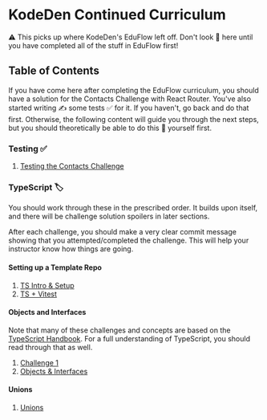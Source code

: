 # KodeDen Continued Curriculum

⚠️ This picks up where KodeDen's EduFlow left off. Don't look 👀 here until you have completed all of the stuff in EduFlow first!

## Table of Contents

If you have come here after completing the EduFlow curriculum, you should have a solution for the Contacts Challenge with React Router. You've also started writing ✍️ some tests ✅ for it. If you haven't, go back and do that first. Otherwise, the following content will guide you through the next steps, but you should theoretically be able to do this 💩 yourself first.

### Testing ✅

1. [Testing the Contacts Challenge](./testing-contacts/testing-contacts-challenge.md)

### TypeScript 🏷️

You should work through these in the prescribed order. It builds upon itself, and there will be challenge solution spoilers in later sections.

After each challenge, you should make a very clear commit message showing that you attempted/completed the challenge. This will help your instructor know how things are going.

#### Setting up a Template Repo

1. [TS Intro & Setup](./ts/ts-intro.md)
1. [TS + Vitest](./ts/ts-vitest.md)

#### Objects and Interfaces

Note that many of these challenges and concepts are based on the [TypeScript Handbook](https://www.typescriptlang.org/docs/handbook/intro.html). For a full understanding of TypeScript, you should read through that as well.

1. [Challenge 1](./ts/1/1.md)
1. [Objects & Interfaces](./ts/objects-interfaces/interfaces.md)

#### Unions

1. [Unions](./ts/unions/unions.md)
